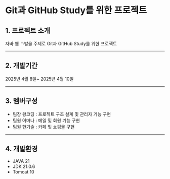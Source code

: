# Git과 GitHub Study를 위한 프로젝트

## 1. 프로젝트 소개
자바 웹 ㄱ발을 주제로 Git과 GitHub Study를 위한 프로젝트
___

## 2. 개발기간
2025년 4월 8일~ 2025년 4월 10일
___

## 3. 멤버구성
* 팀장 왕코딩 : 프로젝트 구조 설계 및 관리자 기능 구현
* 팀원 어머나 : 메일 및 회원 기능 구현
* 팀원 한기술 : 카페 및 쇼핑몰 구현
___

## 4. 개발환경
- JAVA 21
- JDK 21.0.6
- Tomcat 10
